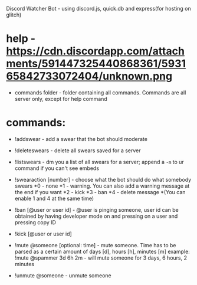 Discord Watcher Bot - using discord.js, quick.db and express(for hosting on glitch)

# help - https://cdn.discordapp.com/attachments/591447325440868361/593165842733072404/unknown.png

- commands folder - folder containing all commands. Commands are all server only, except for help command

# commands: 
- !addswear - add a swear that the bot should moderate
- !deleteswears - delete all swears saved for a server
- !listswears - dm you a list of all swears for a server; append a `-m` to ur command if you can't see embeds
- !swearaction [number] - choose what the bot should do what somebody swears
*0 - none
*1 - warning. You can also add a warning message at the end if you want
*2 - kick
*3 - ban
*4 - delete message 
*(You can enable 1 and 4 at the same time)

- !ban [@user or user id] - @user is pinging someone, user id can be obtained by having developer mode on and pressing on a user and pressing copy ID
- !kick [@user or user id]

- !mute @someone [optional: time] - mute someone. Time has to be parsed as a certain amount of days [d], hours [h], minutes [m]
example: !mute @spammer 3d 6h 2m - will mute someone for 3 days, 6 hours, 2 minutes
- !unmute @someone - unmute someone

